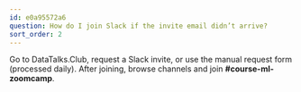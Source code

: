 ```yaml
---
id: e0a95572a6
question: How do I join Slack if the invite email didn’t arrive?
sort_order: 2
---
```


Go to DataTalks.Club, request a Slack invite, or use the manual request form (processed daily). After joining, browse channels and join **#course-ml-zoomcamp**.